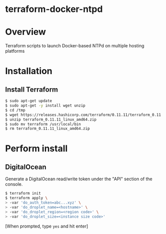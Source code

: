 # terraform-docker-ntpd

# Overview

Terraform scripts to launch Docker-based NTPd on multiple hosting platforms

# Installation

## Install Terraform

```bash
$ sudo apt-get update
$ sudo apt-get -y install wget unzip
$ cd /tmp
$ wget https://releases.hashicorp.com/terraform/0.11.11/terraform_0.11.11_linux_amd64.zip 
$ unzip terraform_0.11.11_linux_amd64.zip
$ sudo mv terraform /usr/local/bin
$ rm terraform_0.11.11_linux_amd64.zip
```

# Perform install

## DigitalOcean

Generate a DigitalOcean read/write token under the "API" section of the console.

```bash
$ terraform init
$ terraform apply \
> -var 'do_auth_token=abc...xyz' \
> -var 'do_droplet_name=<hostname>' \
> -var 'do_droplet_region=<region code>' \
> -var 'do_droplet_size=<instance size code>' 
```

[When prompted, type `yes` and hit enter]
